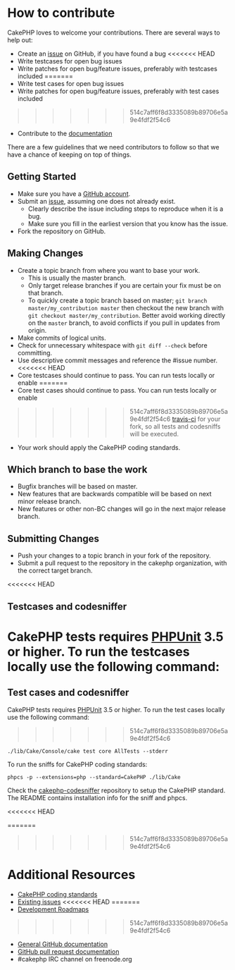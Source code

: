 # How to contribute

CakePHP loves to welcome your contributions. There are several ways to help out:
* Create an [issue](https://github.com/cakephp/cakephp/issues) on GitHub, if you have found a bug
<<<<<<< HEAD
* Write testcases for open bug issues
* Write patches for open bug/feature issues, preferably with testcases included
=======
* Write test cases for open bug issues
* Write patches for open bug/feature issues, preferably with test cases included
>>>>>>> 514c7aff6f8d3335089b89706e5a9e4fdf2f54c6
* Contribute to the [documentation](https://github.com/cakephp/docs)

There are a few guidelines that we need contributors to follow so that we have a
chance of keeping on top of things.

## Getting Started

* Make sure you have a [GitHub account](https://github.com/signup/free).
* Submit an [issue](https://github.com/cakephp/cakephp/issues), assuming one does not already exist.
  * Clearly describe the issue including steps to reproduce when it is a bug.
  * Make sure you fill in the earliest version that you know has the issue.
* Fork the repository on GitHub.

## Making Changes

* Create a topic branch from where you want to base your work.
  * This is usually the master branch.
  * Only target release branches if you are certain your fix must be on that
    branch.
  * To quickly create a topic branch based on master; `git branch
    master/my_contribution master` then checkout the new branch with `git
    checkout master/my_contribution`. Better avoid working directly on the
    `master` branch, to avoid conflicts if you pull in updates from origin.
* Make commits of logical units.
* Check for unnecessary whitespace with `git diff --check` before committing.
* Use descriptive commit messages and reference the #issue number.
<<<<<<< HEAD
* Core testcases should continue to pass. You can run tests locally or enable
=======
* Core test cases should continue to pass. You can run tests locally or enable
>>>>>>> 514c7aff6f8d3335089b89706e5a9e4fdf2f54c6
  [travis-ci](https://travis-ci.org/) for your fork, so all tests and codesniffs
  will be executed.
* Your work should apply the CakePHP coding standards.

## Which branch to base the work

* Bugfix branches will be based on master.
* New features that are backwards compatible will be based on next minor release
  branch.
* New features or other non-BC changes will go in the next major release branch.

## Submitting Changes

* Push your changes to a topic branch in your fork of the repository.
* Submit a pull request to the repository in the cakephp organization, with the
  correct target branch.

<<<<<<< HEAD
## Testcases and codesniffer

CakePHP tests requires [PHPUnit](http://www.phpunit.de/manual/current/en/installation.html)
3.5 or higher. To run the testcases locally use the following command:
=======
## Test cases and codesniffer

CakePHP tests requires [PHPUnit](http://www.phpunit.de/manual/current/en/installation.html)
3.5 or higher. To run the test cases locally use the following command:
>>>>>>> 514c7aff6f8d3335089b89706e5a9e4fdf2f54c6

    ./lib/Cake/Console/cake test core AllTests --stderr

To run the sniffs for CakePHP coding standards:

    phpcs -p --extensions=php --standard=CakePHP ./lib/Cake

Check the [cakephp-codesniffer](https://github.com/cakephp/cakephp-codesniffer)
repository to setup the CakePHP standard. The README contains installation info
for the sniff and phpcs.

<<<<<<< HEAD

=======
>>>>>>> 514c7aff6f8d3335089b89706e5a9e4fdf2f54c6
# Additional Resources

* [CakePHP coding standards](http://book.cakephp.org/2.0/en/contributing/cakephp-coding-conventions.html)
* [Existing issues](https://github.com/cakephp/cakephp/issues)
<<<<<<< HEAD
=======
* [Development Roadmaps](https://github.com/cakephp/cakephp/wiki#roadmaps)
>>>>>>> 514c7aff6f8d3335089b89706e5a9e4fdf2f54c6
* [General GitHub documentation](https://help.github.com/)
* [GitHub pull request documentation](https://help.github.com/send-pull-requests/)
* #cakephp IRC channel on freenode.org
